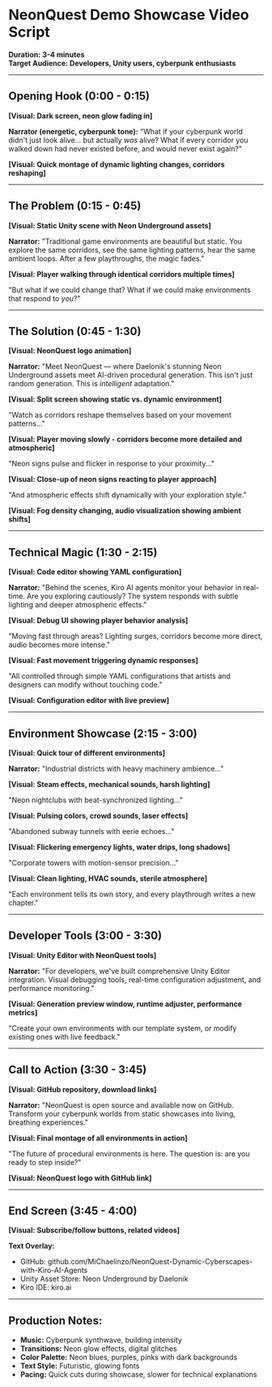 # NeonQuest Demo Showcase Video Script
**Duration: 3-4 minutes**  
**Target Audience: Developers, Unity users, cyberpunk enthusiasts**

---

## Opening Hook (0:00 - 0:15)
**[Visual: Dark screen, neon glow fading in]**

**Narrator (energetic, cyberpunk tone):**
"What if your cyberpunk world didn't just look alive... but actually *was* alive? What if every corridor you walked down had never existed before, and would never exist again?"

**[Visual: Quick montage of dynamic lighting changes, corridors reshaping]**

---

## The Problem (0:15 - 0:45)
**[Visual: Static Unity scene with Neon Underground assets]**

**Narrator:**
"Traditional game environments are beautiful but static. You explore the same corridors, see the same lighting patterns, hear the same ambient loops. After a few playthroughs, the magic fades."

**[Visual: Player walking through identical corridors multiple times]**

"But what if we could change that? What if we could make environments that respond to *you*?"

---

## The Solution (0:45 - 1:30)
**[Visual: NeonQuest logo animation]**

**Narrator:**
"Meet NeonQuest — where Daelonik's stunning Neon Underground assets meet AI-driven procedural generation. This isn't just random generation. This is *intelligent* adaptation."

**[Visual: Split screen showing static vs. dynamic environment]**

"Watch as corridors reshape themselves based on your movement patterns..."

**[Visual: Player moving slowly - corridors become more detailed and atmospheric]**

"Neon signs pulse and flicker in response to your proximity..."

**[Visual: Close-up of neon signs reacting to player approach]**

"And atmospheric effects shift dynamically with your exploration style."

**[Visual: Fog density changing, audio visualization showing ambient shifts]**

---

## Technical Magic (1:30 - 2:15)
**[Visual: Code editor showing YAML configuration]**

**Narrator:**
"Behind the scenes, Kiro AI agents monitor your behavior in real-time. Are you exploring cautiously? The system responds with subtle lighting and deeper atmospheric effects."

**[Visual: Debug UI showing player behavior analysis]**

"Moving fast through areas? Lighting surges, corridors become more direct, audio becomes more intense."

**[Visual: Fast movement triggering dynamic responses]**

"All controlled through simple YAML configurations that artists and designers can modify without touching code."

**[Visual: Configuration editor with live preview]**

---

## Environment Showcase (2:15 - 3:00)
**[Visual: Quick tour of different environments]**

**Narrator:**
"Industrial districts with heavy machinery ambience..."

**[Visual: Steam effects, mechanical sounds, harsh lighting]**

"Neon nightclubs with beat-synchronized lighting..."

**[Visual: Pulsing colors, crowd sounds, laser effects]**

"Abandoned subway tunnels with eerie echoes..."

**[Visual: Flickering emergency lights, water drips, long shadows]**

"Corporate towers with motion-sensor precision..."

**[Visual: Clean lighting, HVAC sounds, sterile atmosphere]**

"Each environment tells its own story, and every playthrough writes a new chapter."

---

## Developer Tools (3:00 - 3:30)
**[Visual: Unity Editor with NeonQuest tools]**

**Narrator:**
"For developers, we've built comprehensive Unity Editor integration. Visual debugging tools, real-time configuration adjustment, and performance monitoring."

**[Visual: Generation preview window, runtime adjuster, performance metrics]**

"Create your own environments with our template system, or modify existing ones with live feedback."

---

## Call to Action (3:30 - 3:45)
**[Visual: GitHub repository, download links]**

**Narrator:**
"NeonQuest is open source and available now on GitHub. Transform your cyberpunk worlds from static showcases into living, breathing experiences."

**[Visual: Final montage of all environments in action]**

"The future of procedural environments is here. The question is: are you ready to step inside?"

**[Visual: NeonQuest logo with GitHub link]**

---

## End Screen (3:45 - 4:00)
**[Visual: Subscribe/follow buttons, related videos]**

**Text Overlay:**
- GitHub: github.com/MiChaelinzo/NeonQuest-Dynamic-Cyberscapes-with-Kiro-AI-Agents
- Unity Asset Store: Neon Underground by Daelonik
- Kiro IDE: kiro.ai

---

## Production Notes:
- **Music:** Cyberpunk synthwave, building intensity
- **Transitions:** Neon glow effects, digital glitches
- **Color Palette:** Neon blues, purples, pinks with dark backgrounds
- **Text Style:** Futuristic, glowing fonts
- **Pacing:** Quick cuts during showcase, slower for technical explanations